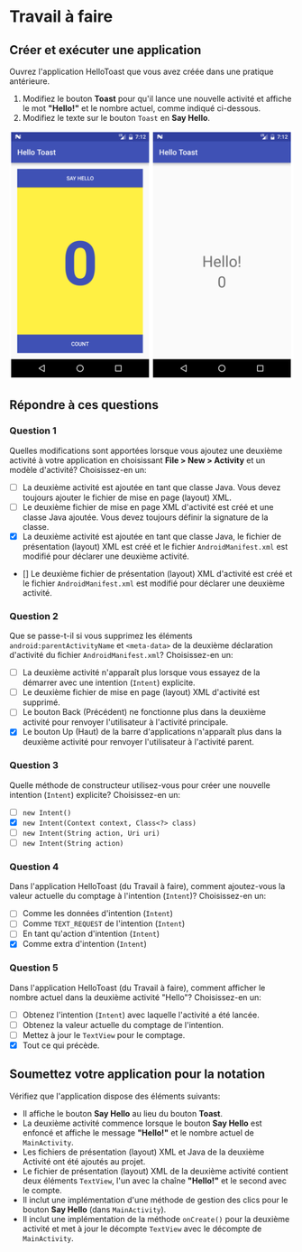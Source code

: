 # Travail à faire

## Créer et exécuter une application

Ouvrez l'application HelloToast que vous avez créée dans une pratique antérieure.

1. Modifiez le bouton **Toast** pour qu'il lance une nouvelle activité et affiche le mot **"Hello!"** et le nombre actuel, comme indiqué ci-dessous.
2. Modifiez le texte sur le bouton `Toast` en **Say Hello**.

![new HelloToast UI](./images/hello_toast_ui.png)

## Répondre à ces questions

### **Question 1**

Quelles modifications sont apportées lorsque vous ajoutez une deuxième activité à votre application en choisissant **File > New > Activity** et un modèle d'activité? Choisissez-en un:

- [ ] La deuxième activité est ajoutée en tant que classe Java. Vous devez toujours ajouter le fichier de mise en page (layout) XML.
- [ ] Le deuxième fichier de mise en page XML d'activité est créé et une classe Java ajoutée. Vous devez toujours définir la signature de la classe.
- [x] La deuxième activité est ajoutée en tant que classe Java, le fichier de présentation (layout) XML est créé et le fichier `AndroidManifest.xml` est modifié pour déclarer une deuxième activité.
- [] Le deuxième fichier de présentation (layout) XML d'activité est créé et le fichier `AndroidManifest.xml` est modifié pour déclarer une deuxième activité.

### **Question 2**

Que se passe-t-il si vous supprimez les éléments `android:parentActivityName` et `<meta-data>` de la deuxième déclaration d'activité du fichier `AndroidManifest.xml`? Choisissez-en un:

- [ ] La deuxième activité n'apparaît plus lorsque vous essayez de la démarrer avec une intention (`Intent`) explicite.
- [ ] Le deuxième fichier de mise en page (layout) XML d'activité est supprimé.
- [ ] Le bouton Back (Précédent) ne fonctionne plus dans la deuxième activité pour renvoyer l'utilisateur à l'activité principale.
- [x] Le bouton Up (Haut) de la barre d'applications n'apparaît plus dans la deuxième activité pour renvoyer l'utilisateur à l'activité parent.

### **Question 3**

Quelle méthode de constructeur utilisez-vous pour créer une nouvelle intention (`Intent`) explicite? Choisissez-en un:

- [ ] `new Intent()`
- [x] `new Intent(Context context, Class<?> class)`
- [ ] `new Intent(String action, Uri uri)`
- [ ] `new Intent(String action)`

### **Question 4**

Dans l'application HelloToast (du Travail à faire), comment ajoutez-vous la valeur actuelle du comptage à l'intention (`Intent`)? Choisissez-en un:

- [ ] Comme les données d'intention (`Intent`)
- [ ] Comme `TEXT_REQUEST` de l'intention (`Intent`)
- [ ] En tant qu'action d'intention (`Intent`)
- [x] Comme extra d'intention (`Intent`)

### **Question 5**

Dans l'application HelloToast (du Travail à faire), comment afficher le nombre actuel dans la deuxième activité "Hello"? Choisissez-en un:

- [ ] Obtenez l'intention (`Intent`) avec laquelle l'activité a été lancée.
- [ ] Obtenez la valeur actuelle du comptage de l'intention.
- [ ] Mettez à jour le `TextView` pour le comptage.
- [x] Tout ce qui précède.

## Soumettez votre application pour la notation

Vérifiez que l'application dispose des éléments suivants:

* Il affiche le bouton **Say Hello** au lieu du bouton **Toast**.
* La deuxième activité commence lorsque le bouton **Say Hello** est enfoncé et affiche le message **"Hello!"** et le nombre actuel de `MainActivity`.
* Les fichiers de présentation (layout) XML et Java de la deuxième Activité ont été ajoutés au projet.
* Le fichier de présentation (layout) XML de la deuxième activité contient deux éléments `TextView`, l'un avec la chaîne **"Hello!"** et le second avec le compte.
* Il inclut une implémentation d'une méthode de gestion des clics pour le bouton **Say Hello** (dans `MainActivity`).
* Il inclut une implémentation de la méthode `onCreate()` pour la deuxième activité et met à jour le décompte `TextView` avec le décompte de `MainActivity`.
